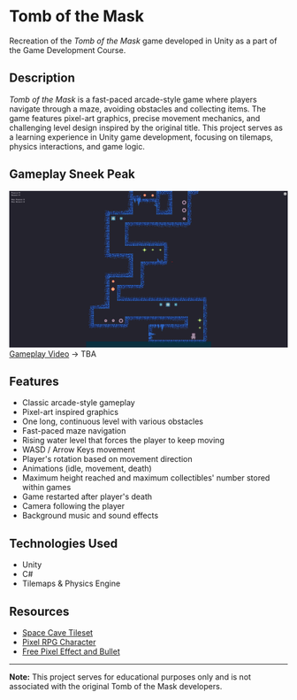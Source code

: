 # Tomb of the Mask
Recreation of the *Tomb of the Mask* game developed in Unity as a part of the Game Development Course.

## Description
*Tomb of the Mask* is a fast-paced arcade-style game where players navigate through a maze, avoiding obstacles and collecting items. The game features pixel-art graphics, precise movement mechanics, and challenging level design inspired by the original title. This project serves as a learning experience in Unity game development, focusing on tilemaps, physics interactions, and game logic.

## Gameplay Sneek Peak
![Game Screenshot](game_screenshot.png)
[Gameplay Video]() -> TBA

## Features
- Classic arcade-style gameplay
- Pixel-art inspired graphics
- One long, continuous level with various obstacles
- Fast-paced maze navigation
- Rising water level that forces the player to keep moving
- WASD / Arrow Keys movement
- Player's rotation based on movement direction
- Animations (idle, movement, death)
- Maximum height reached and maximum collectibles' number stored within games
- Game restarted after player's death
- Camera following the player
- Background music and sound effects

## Technologies Used
- Unity
- C#
- Tilemaps & Physics Engine

## Resources
- [Space Cave Tileset](https://m039.itch.io/blue-space-cave-tileset)
- [Pixel RPG Character](https://snoblin.itch.io/pixel-rpg-free-npc)
- [Free Pixel Effect and Bullet](https://bdragon1727.itch.io/free-effect-and-bullet-16x16)


---
**Note:** This project serves for educational purposes only and is not associated with the original Tomb of the Mask developers.
